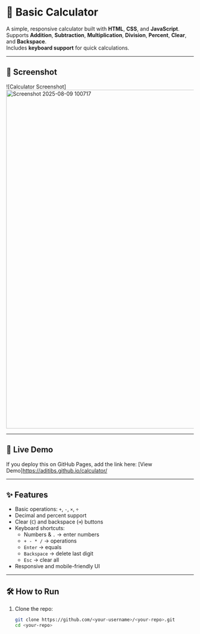 # 🧮 Basic Calculator

A simple, responsive calculator built with **HTML**, **CSS**, and **JavaScript**.  
Supports **Addition**, **Subtraction**, **Multiplication**, **Division**, **Percent**, **Clear**, and **Backspace**.  
Includes **keyboard support** for quick calculations.

---

## 📸 Screenshot
![Calculator Screenshot]
<img width="1695" height="907" alt="Screenshot 2025-08-09 100717" src="https://github.com/user-attachments/assets/0afb8652-958e-4863-96ba-e8c5ae15aa6c" />

---

## 🚀 Live Demo
If you deploy this on GitHub Pages, add the link here:
[View Demo]https://aditibs.github.io/calculator/

---

## ✨ Features
- Basic operations: `+`, `-`, `×`, `÷`
- Decimal and percent support
- Clear (`C`) and backspace (`⌫`) buttons
- Keyboard shortcuts:
  - Numbers & `.` → enter numbers
  - `+ - * /` → operations
  - `Enter` → equals
  - `Backspace` → delete last digit
  - `Esc` → clear all
- Responsive and mobile-friendly UI
---

## 🛠 How to Run
1. Clone the repo:
   ```bash
   git clone https://github.com/<your-username>/<your-repo>.git
   cd <your-repo>
